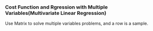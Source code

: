### Cost Function and Rgression with Multiple Variables(Multivariate Linear Regression)

Use Matrix to solve multiple variables problems, and a row is a sample.
